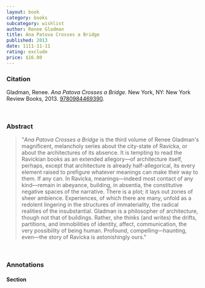 ```yaml
---
layout: book
category: books
subcategory: wishlist
author: Renee Gladman
title: Ana Patova Crosses a Bridge
published: 2013
date: 1111-11-11
rating: exclude
price: $16.00
---
```


### Citation

Gladman, Renee. *Ana Patova Crosses a Bridge.* New York, NY: New York Review Books, 2013. [9780984469390](https://www.nyrb.com/collections/dorothy-a-publishing-project/products/ana-patova-crosses-a-bridge?variant=41399682072744).

<br>

### Abstract

> "*Ana Patova Crosses a Bridge* is the third volume of Renee Gladman's magnificent, melancholy series about the city-state of Ravicka, or about the architectures of its absence. It is tempting to read the Ravickian books as an extended allegory—of architecture itself, perhaps, except that architecture is already half-allegorical, its every element raised to prefigure whatever meanings can make their way to them. If any can. In Ravicka, meanings—indeed most contact of any kind—remain in abeyance, building, in absentia, the constitutive negative spaces of the narrative. There is a plot; it lays out zones of sheer ambience. Experiences, of which there are many, unfold as a redolent lingering in the structures of immateriality, the radical realities of the insubstantial. Gladman is a philosopher of architecture, though not that of buildings. Rather, she thinks (and writes) the drifts, partitions, and immobilities of identity, affect, communication, the very possibility of being human. Profound, compelling—haunting, even—the story of Ravicka is astonishingly ours."

<br>

### Annotations

#### Section

<br>
